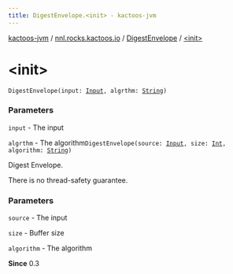 ```yaml
---
title: DigestEnvelope.<init> - kactoos-jvm
---
```


[kactoos-jvm](../../index.html) / [nnl.rocks.kactoos.io](../index.html) / [DigestEnvelope](index.html) / [&lt;init&gt;](./-init-.html)

# &lt;init&gt;

`DigestEnvelope(input: `[`Input`](../../nnl.rocks.kactoos/-input/index.html)`, algrthm: `[`String`](https://kotlinlang.org/api/latest/jvm/stdlib/kotlin/-string/index.html)`)`

### Parameters

`input` - The input

`algrthm` - The algorithm`DigestEnvelope(source: `[`Input`](../../nnl.rocks.kactoos/-input/index.html)`, size: `[`Int`](https://kotlinlang.org/api/latest/jvm/stdlib/kotlin/-int/index.html)`, algorithm: `[`String`](https://kotlinlang.org/api/latest/jvm/stdlib/kotlin/-string/index.html)`)`

Digest Envelope.

There is no thread-safety guarantee.

### Parameters

`source` - The input

`size` - Buffer size

`algorithm` - The algorithm

**Since**
0.3


